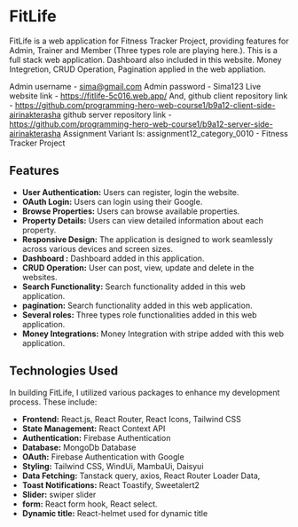 # FitLife
FitLife is a web application for Fitness Tracker Project, providing features for Admin, Trainer and Member (Three types role are playing here.). This is a full stack web application. Dashboard also included in this website. Money Integretion, CRUD Operation, Pagination applied in the web appliation.


Admin username - sima@gmail.com
Admin password - Sima123
Live website link - https://fitlife-5c016.web.app/
And,
github client repository link - https://github.com/programming-hero-web-course1/b9a12-client-side-airinakterasha
github server repository link - https://github.com/programming-hero-web-course1/b9a12-server-side-airinakterasha
Assignment Variant Is: assignment12_category_0010 - Fitness Tracker Project


## Features

- **User Authentication:** Users can register, login the website.
- **OAuth Login:** Users can login using their Google.
- **Browse Properties:** Users can browse available properties.
- **Property Details:** Users can view detailed information about each property.
- **Responsive Design:** The application is designed to work seamlessly across various devices and screen sizes.
- **Dashboard :** Dashboard added in this application.
- **CRUD Operation:** User can post, view, update and delete in the websites.
- **Search Functionality:** Search functionality added in this web application.
- **pagination:** Search functionality added in this web application.
- **Several roles:** Three types role functionalities added in this web application.
- **Money Integrations:** Money Integration with stripe added with this web application.

## Technologies Used
In building FitLife, I utilized various packages to enhance my development process. These include:

- **Frontend:** React.js, React Router, React Icons, Tailwind CSS
- **State Management:** React Context API
- **Authentication:** Firebase Authentication
- **Database:** MongoDb Database
- **OAuth:** Firebase Authentication with Google 
- **Styling:** Tailwind CSS, WindUi, MambaUi, Daisyui
- **Data Fetching:** Tanstack query, axios, React Router Loader Data, 
- **Toast Notifications:** React Toastify, Sweetalert2
- **Slider:** swiper slider
- **form:** React form hook, React select.
- **Dynamic title:** React-helmet used for dynamic title
